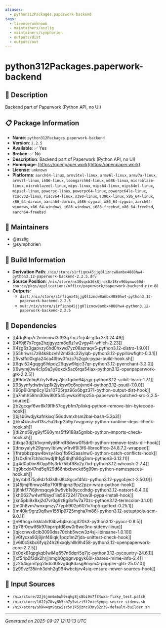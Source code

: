 ```yaml
---
aliases:
  - python312Packages.paperwork-backend
tags:
  - license/unknown
  - maintainers/aszlig
  - maintainers/symphorien
  - outputs/dist
  - outputs/out
---
```


# python312Packages.paperwork-backend

## 📝 Description

Backend part of Paperwork (Python API, no UI)

## 📋 Package Information

- **Name**: `python312Packages.paperwork-backend`
- **Version**: `2.2.5`
- **Available**: ✅ Yes
- **Broken**: ✅ No
- **Description**: Backend part of Paperwork (Python API, no UI)
- **Homepage**: [https://openpaper.work](https://openpaper.work)
- **License**: `unknown`
- **Platforms**: `aarch64-linux`, `armv5tel-linux`, `armv6l-linux`, `armv7a-linux`, `armv7l-linux`, `i686-linux`, `loongarch64-linux`, `m68k-linux`, `microblaze-linux`, `microblazeel-linux`, `mips-linux`, `mips64-linux`, `mips64el-linux`, `mipsel-linux`, `powerpc-linux`, `powerpc64-linux`, `powerpc64le-linux`, `riscv32-linux`, `riscv64-linux`, `s390-linux`, `s390x-linux`, `x86_64-linux`, `x86_64-darwin`, `aarch64-darwin`, `i686-cygwin`, `x86_64-cygwin`, `aarch64-windows`, `x86_64-windows`, `i686-windows`, `i686-freebsd`, `x86_64-freebsd`, `aarch64-freebsd`
## 👥 Maintainers

- @aszlig
- @symphorien


## 🔧 Build Information

- **Derivation Path**: `/nix/store/s1rfiqnx45jjg0l1zncw8ambx4880hw4-python3.12-paperwork-backend-2.2.5.drv`
- **Source Position**: `/nix/store/ns30sqxb36k8jrds8z18rv96bpnwc60d-source/pkgs/applications/office/paperwork/paperwork-backend.nix:88`
- **Outputs**:
  - `dist`:  `/nix/store/s1rfiqnx45jjg0l1zncw8ambx4880hw4-python3.12-paperwork-backend-2.2.5`
  - `out`:  `/nix/store/s1rfiqnx45jjg0l1zncw8ambx4880hw4-python3.12-paperwork-backend-2.2.5`

## 🔗 Dependencies

- [[4dq8np7c2mimniwl3if93g7ncz1cjr4r-gtk+3-3.24.49]]
- [[4f9j67x7cgs2hzjgyyzm8q6z1w2vgy41-which-2.23]]
- [[4zg6z3gapvzy6hd0hxwd7yz08azraqv5-python3.12-distro-1.9.0]]
- [[55hriwrs7z84k8bzvh12ml3dc32iylqb-python3.12-pypillowfight-0.3.1]]
- [[5vsffdi0kgla24ca4l9bv0fxzc7s2qyk-pypa-build-hook.sh]]
- [[6qvi524gqgg6lhlpdz29qyw9lqjc37qr-python3.12-pyenchant-3.3.0]]
- [[6wymj0w4c1p9a3y8qxck5ac6rqa54iax-python3.12-openpaperwork-gtk-2.2.5]]
- [[89dn2n5q67ryfv8wp7jlskfqdm64jzgy-python3.12-scikit-learn-1.7.1]]
- [[93yynfydwbvlzp1k2jyksw9c6vpjvnd4-python3.12-psutil-7.0.0]]
- [[96p9l0mp0cy12s10705rpz96x6bgz371-python-output-dist-hook]]
- [[a7mhh58hn30iw9l0f545iywkx9fnpz5b-paperwork-patched-src-2.2.5-source]]
- [[b2gcqyf6wr8k19l1h57cgybfm7plixkq-python-remove-bin-bytecode-hook]]
- [[bjsb6wdjykafnkixq156qdvmxhsm2bai-bash-5.3p3]]
- [[bki4kxsbvd13sz5a2bqr2b9y7vvgpmiy-python-runtime-deps-check-hook.sh]]
- [[di2np59yg9yf560yms5ff9188a5gnlbb-python-imports-check-hook.sh]]
- [[dkqa3dj2k1vqrmlyd6hrdf8dww0f5dr9-python-remove-tests-dir-hook]]
- [[dmxyalyh29gnvyllblwyjw1rvlf9i3f6-libreoffice-24.8.7.2-wrapped]]
- [[fhrpbbzpqw4bvsy4ixq1fb9k2aaslnw0-python-catch-conflicts-hook]]
- [[fz0k8m7chhichwdj1h1g54hjfh80g3nm-python3-3.12.11]]
- [[g4d0a0im8i0yp9fs3rk75ibf38x2y7bd-python3.12-whoosh-2.7.4]]
- [[g9bcdx47nd5qfi29d66nbxbwckd5g99m-python-namespaces-hook.sh]]
- [[hyrbblf75p9dz1d3slhsl8c8gcvf4fdz-python3.12-pygobject-3.50.0]]
- [[j45jmjf6mwz46p7f0f8hjpnzi9pz2pzv-wrap-python-hook]]
- [[j8hkf77i6jhmsqqyk6w5vb1s8yccdhdg-python3.12-natsort-8.4.0]]
- [[kh0627w4wff8syd1iis567224170xw3l-pypa-install-hook]]
- [[kn5pbi9x8xj2d7vr0g9z8g8xfw7a70zc-python3.12-termcolor-3.1.0]]
- [[m0h8vm7wnxqmzy77yph902p607lx7np5-gettext-0.25.1]]
- [[m40kr9grz9q6wv1551p9725mgha7m86l-python3.12-setuptools-scm-9.0.1]]
- [[n9fhcgxrkkklahi10ibwbjbkncg320k3-python3.12-pyocr-0.8.5]]
- [[p76r0cwlf6k97ibprrpfd8xw0r8wc3nx-stdenv-linux]]
- [[qjccnwx8cib3090dss70chb5wcw3z4sj-libinsane-1.0.10]]
- [[v6fycxa93j8jinf46iqkj1pqz1m2fjda-unittest-check-hook]]
- [[v6l0c5kbc6fyq24h26xxqlyhllk9h458-python3.12-openpaperwork-core-2.2.5]]
- [[x0dk81qpgkqb1wll4q657n6dqrl5q7jc-python3.12-pycountry-24.6.1]]
- [[xf54p2f2dk2hrjjnmgb0gqgnvpgyk60l-shared-mime-info-2.4]]
- [[z254igrmfpg25dcd05vg4q8dasg8mym4-poppler-glib-25.07.0]]
- [[z99vzf35iinh3dnh2g994wbcbjrv4siq-ensure-newer-sources-hook]]

## 📁 Input Sources

- `/nix/store/22j6jmn6m6wh0sqkg8js8bi9n7f84wxa-flaky_test.patch`
- `/nix/store/l622p70vy8k5sh7y5wizi5f2mic6ynpg-source-stdenv.sh`
- `/nix/store/shkw4qm9qcw5sc5n1k5jznc83ny02r39-default-builder.sh`

---
*Generated on 2025-09-27 12:13:13 UTC*
